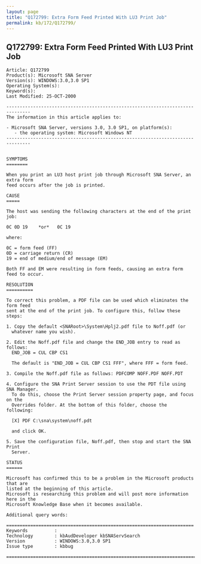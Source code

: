 ```yaml
---
layout: page
title: "Q172799: Extra Form Feed Printed With LU3 Print Job"
permalink: kb/172/Q172799/
---
```


## Q172799: Extra Form Feed Printed With LU3 Print Job

	Article: Q172799
	Product(s): Microsoft SNA Server
	Version(s): WINDOWS:3.0,3.0 SP1
	Operating System(s): 
	Keyword(s): 
	Last Modified: 25-OCT-2000
	
	-------------------------------------------------------------------------------
	The information in this article applies to:
	
	- Microsoft SNA Server, versions 3.0, 3.0 SP1, on platform(s):
	   - the operating system: Microsoft Windows NT 
	-------------------------------------------------------------------------------
	
	
	SYMPTOMS
	========
	
	When you print an LU3 host print job through Microsoft SNA Server, an extra form
	feed occurs after the job is printed.
	
	CAUSE
	=====
	
	The host was sending the following characters at the end of the print job:
	
	0C 0D 19    *or*   0C 19
	
	where:
	
	0C = form feed (FF)
	0D = carriage return (CR)
	19 = end of medium/end of message (EM)
	
	Both FF and EM were resulting in form feeds, causing an extra form feed to occur.
	
	RESOLUTION
	==========
	
	To correct this problem, a PDF file can be used which eliminates the form feed
	sent at the end of the print job. To configure this, follow these steps:
	
	1. Copy the default <SNARoot>\System\Hplj2.pdf file to Noff.pdf (or
	  whatever name you wish).
	
	2. Edit the Noff.pdf file and change the END_JOB entry to read as follows:
	  END_JOB = CUL CBP CS1
	
	  The default is "END_JOB = CUL CBP CS1 FFF", where FFF = form feed.
	
	3. Compile the Noff.pdf file as follows: PDFCOMP NOFF.PDF NOFF.PDT
	
	4. Configure the SNA Print Server session to use the PDT file using SNA Manager.
	  To do this, choose the Print Server session property page, and focus on the
	  Overrides folder. At the bottom of this folder, choose the following:
	
	  [X] PDF C:\sna\system\noff.pdt
	
	  and click OK.
	
	5. Save the configuration file, Noff.pdf, then stop and start the SNA Print
	  Server.
	
	STATUS
	======
	
	Microsoft has confirmed this to be a problem in the Microsoft products that are
	listed at the beginning of this article.
	Microsoft is researching this problem and will post more information here in the
	Microsoft Knowledge Base when it becomes available.
	
	Additional query words:
	
	======================================================================
	Keywords          :  
	Technology        : kbAudDeveloper kbSNAServSearch
	Version           : WINDOWS:3.0,3.0 SP1
	Issue type        : kbbug
	
	=============================================================================
	
